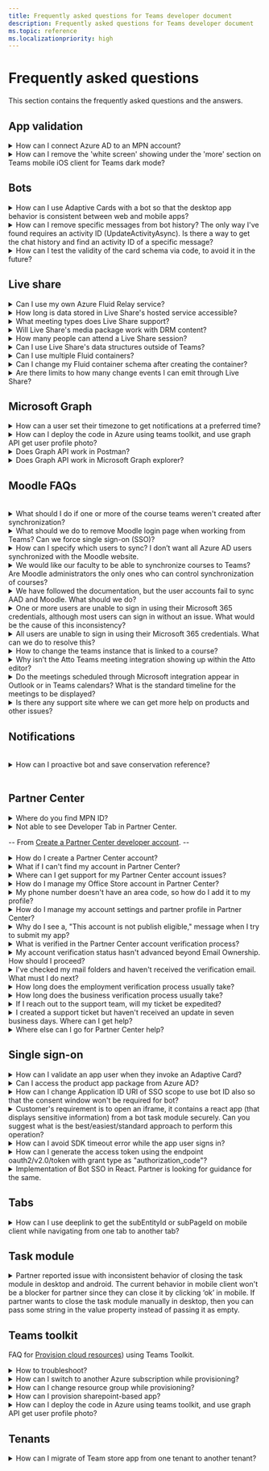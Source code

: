 ```yaml
---
title: Frequently asked questions for Teams developer document
description: Frequently asked questions for Teams developer document
ms.topic: reference
ms.localizationpriority: high
---
```


# Frequently asked questions

This section contains the frequently asked questions and the answers.

## App validation

<details>
<summary>How can I connect Azure AD to an MPN account?</summary>

Question: Publisher Attestation issue - the app needed to be published first (I attached the screenshot when I tried to submit the attestation). Before doing the Publisher Attestation. I think this is most likely to connect the Azure AD to an MPN account.

Solution: Publisher verification overview - Microsoft Entra | Microsoft LearnMark an app as publisher verified - Microsoft Entra | Microsoft Learn
Docs didn't help - had to raise  PC ticket
Resolution-to connect the Azure to MPN settings below developer tab.

Links found:
1. [Update preferred email](/partner-center/partner-center-account-setup.md#update-preferred-email)

1. [Merge your partner account with another partner account](/partner-center/merge-accounts.md)

</details>
<details>
<summary>How can I remove the 'white screen' showing under the 'more' section on Teams mobile iOS client for Teams dark mode?</summary>

Question: Partner reported that the tab menu was showing a white screen under the "more" section on the Teams mobile iOS client and for Teams dark mode. We've reproduced the issue with the provided details and observed that it's a common issue for Teams mobile iOS clients and only for dark mode. So, we've raised a bug request for the same.

Solution: Platform Bug
</details>

## Bots

<details>
<summary>How can I use Adaptive Cards with a bot so that the desktop app behavior is consistent between web and mobile apps?</summary>

Question: The bot isn't supposed to crash when the card is invalid. It can fail to display it, but it shouldn't crash. Also the behavior should be consistent between web and mobile.

Solution: [Work with Universal Actions for Adaptive Cards](task-modules-and-cards/cards/Universal-actions-for-adaptive-cards/Work-with-Universal-Actions-for-Adaptive-Cards.md)

</details>
<details>
<summary>How can I remove specific messages from bot history? The only way I've found requires an activity ID (UpdateActivityAsync). Is there a way to get the chat history and find an activity ID of a specific message?</summary>

Use Delete messages-Bot framework's DeleteActivity method: [Update and delete messages sent from bot](bots/how-to/update-and-delete-bot-messages.md#delete-messages)

</details>
<details>
<summary>How can I test the validity of the card schema via code, to avoid it in the future?</summary>

Provided steps to test/validate adaptive card schema:“Adaptive cards editor(preview)” option from the Teams apps >>Developer portal >> Tools" and asked to refer Schema Explorer | Adaptive Cards.
</details>

## Live share

<details>
<summary>Can I use my own Azure Fluid Relay service?</summary>

Yes! When initializing Live Share, you can define your own `AzureConnectionConfig`. Live Share associates containers you create with meetings, but you'll need to implement the `ITokenProvider` interface to sign tokens for your containers. For example, you can use a provided `AzureFunctionTokenProvider`, which uses an Azure cloud function to request an access token from a server.

While most of you find it beneficial to use our free hosted service, there may still be times where it's beneficial to use your own Azure Fluid Relay service for your Live Share app. Consider using a custom AFR service connection if you:

* Require storage of data in Fluid containers beyond the lifetime of a meeting.
* Transmit sensitive data through the service that requires a custom security policy.
* Develop features through Fluid Framework, for example, `SharedMap`, for your application outside of Teams.

For more information, see [how to guide] // ./teams-live-share-how-to/how-to-custom-azure-fluid-relay.md // or visit the [Azure Fluid Relay documentation // /azure/azure-fluid-relay/ //.
</details>

<details>
<summary>How long is data stored in Live Share's hosted service accessible?</summary>

Any data sent or stored through Fluid containers created by Live Share's hosted Azure Fluid Relay service is accessible for 24 hours. If you want to persist data beyond 24 hours, you can replace our hosted Azure Fluid Relay service with your own. Alternatively, you can use your own storage provider in parallel to Live Share's hosted service.
</details>

<details>
<summary>What meeting types does Live Share support?</summary>

Scheduled meetings, one-on-one calls, group calls, and meet now are supported. Channel meetings aren't yet supported.
</details>

<details>

<summary>Will Live Share's media package work with DRM content?</summary>

No. Teams currently doesn't support encrypted media for tab applications on desktop. Chrome, Edge, and mobile clients are supported. For more information, you can [track the issue here](https://github.com/microsoft/live-share-sdk/issues/14).
</details>

<details>
<summary>How many people can attend a Live Share session?</summary>

Currently, Live Share supports a maximum of 100 attendees per session. If this is something you're interested in, you can [start a discussion here](https://github.com/microsoft/live-share-sdk/discussions).
</details>

<details>
<summary>Can I use Live Share's data structures outside of Teams?</summary>

Currently, Live Share packages require the Teams Client SDK to function properly. Features in `@microsoft/live-share` or `@microsoft/live-share-media` won't work outside Microsoft Teams. If this is something you're interested in, you can [start a discussion here](https://github.com/microsoft/live-share-sdk/discussions).
</details>

<details>
<summary>Can I use multiple Fluid containers?</summary>

Currently, Live Share only supports having one container using our provided Azure Fluid Relay service. However, it's possible to use both a Live Share container and a container created by your own Azure Fluid Relay instance.
</details>

<details>
<summary>Can I change my Fluid container schema after creating the container?</summary>

Currently, Live Share doesn't support adding new `initialObjects` to the Fluid `ContainerSchema` after creating or joining a container. Because Live Share sessions are short-lived, this is most commonly an issue during development after adding new features to your app.

> [!NOTE]
> If you are using the `dynamicObjectTypes` property in the `ContainerSchema`, you can add new types at any point. If you later remove types from the schema, existing DDS instances of those types will gracefully fail.

To fix errors resulting from changes to `initialObjects` when testing locally in your browser, remove the hashed container ID from your URL and reload the page. If you're testing in a Teams meeting, start a new meeting and try again.

If you plan to update your app with new `SharedObject` or `LiveObject` instances frequently, you should consider how you deploy new schema changes to production. While the actual risk is relatively low and short lasting, there may be active sessions at the time you roll out the change. Existing users in the session shouldn't be impacted, but users joining that session after you deployed a breaking change may have issues connecting to the session. To mitigate this, you may consider some of the following solutions:

* Deploy schema changes for your web application outside of normal business hours.
* Use `dynamicObjectTypes` for any changes made to your schema, rather than changing `initialObjects`.

> [!NOTE]
> Live Share does not currently support versioning your `ContainerSchema`, nor does it have any APIs dedicated to migrations.
</details>

<details>
<summary>Are there limits to how many change events I can emit through Live Share?</summary>

While Live Share is in Preview, any limit to events emitted through Live Share isn't enforced. For optimal performance, you must debounce changes emitted through `SharedObject` or `LiveObject` instances to one message per 50 milliseconds or more. This is especially important when sending changes based on mouse or touch coordinates, such as when synchronizing cursor positions, inking, and dragging objects around a page.
</details>

## Microsoft Graph

<details>
<summary>How can a user set their timezone to get notifications at a preferred time?</summary>

Question: We're wondering when the user sets the preferred time to get a notification, can we also get their timezone automatically? Any function may be in graph API where we can get the user's location?

<br>
Solution:
You can use the following Graph API [Get user mailbox settings](/graph/api/user-get-mailboxsettings.md#permissions).

Microsoft Docs to get the user’s time zone as follows:
• GET /me/mailboxSettings/timeZone
• GET /users/{id|userPrincipalName}/mailboxSettings/timeZone

</details>
<details>
<summary>How can I deploy the code in Azure using teams toolkit, and use graph API get user profile photo?</summary>

Question: Customer was looking for support to deploy the code in Azure using teams toolkit, also asked few queries related to graph api get user profile photo.
<br>
Solution: Shared references to deploy the code using toolkit: Create a new Teams app using Teams 

Toolkit - Teams | Microsoft Docs
TeamsFx Command Line Interface - Teams | Microsoft Docs

Also, provided guidance how they can call Graph API get user profile photo.

</details>

<details>
<summary>Does Graph API work in Postman?</summary>
<br>
You can use the Microsoft Graph Postman collection with Microsoft Graph APIs.

For more information, see [Use Postman with the Microsoft Graph API](/graph/use-postman).
</details>
<details>
<summary>Does Graph API work in Microsoft Graph explorer?</summary>
<br>
Yes, Graph API works in Microsoft Graph explorer.

For more information, see [Graph explorer](https://developer.microsoft.com/graph/graph-explorer).

</details>

## Moodle FAQs

<br>
<details>
<summary>What should I do if one or more of the course teams weren't created after synchronization?</summary>

Each Moodle course must have at least one faculty and one student matched to a Microsoft 365 AAD UPN account. The team can't be created, if the synchronization doesn't find a match.

Each team course instance must have an owner, and the synchronization sets the faculty as the owner, with assumption that the faculty has Teams license.
<br>
</details>
<details>
<summary>What should we do to remove Moodle login page when working from Teams? Can we force single sign-on (SSO)?</summary>

The users have multiple sign in options from the Moodle login page.

* To sign in exclusively using Microsoft 365 credentials, enable the **Force redirect** configuration settings for the **auth_oidc plugin**. If the service is enabled, user can see the Microsoft sign in page.
* To sign in manually to the Moodle portal see [Moodle](https://moodle.org/login/index.php).
<br>
</details>
<details>
<summary>How can I specify which users to sync? I don’t want all Azure AD users synchronized with the Moodle website. </summary>

Use the **User Creation Restriction** option to specify the users by synchronizing the configuration options of the **local_o365** plugin. The dropdown menu to the left of the **filter** offers options such as Country, Company Name, and Language.

> [!TIP]
> Create a dynamic Microsoft 365 group to enable the **filter** option with multiple profile properties.

The following image shows user creation restrictions options:

:::image type="content" source="assets/images/MoodleInstructions/faq-2.png" alt-text="sync":::

:::image type="content" source="assets/images/MoodleInstructions/faq-3.png" alt-text="Azure ad":::

<br>
</details>
<details>
<summary>We would like our faculty to be able to synchronize courses to Teams? Are Moodle administrators the only ones who can control synchronization of courses?</summary>

By default only Moodle administrators can configure synchronization. The team owner can control if a course is synchronized to Teams and **Allow configure course sync in course** is enabled. In this case, the team owner is the faculty. The block displays the configuration option to individuals with the appropriate owner permissions.

<!-- For more information, see Microsoft 365 block within the Moodle course interface. -->

The following image shows the option **Allow configure course sync in course**:

:::image type="content" source="assets/images/MoodleInstructions/faq-4.png" alt-text="admin":::

The following image shows synchronization of courses:

:::image type="content" source="assets/images/MoodleInstructions/faq-5.png" alt-text="synchronization":::

<br>
</details>
<details>
<summary>We have followed the documentation, but the user accounts fail to sync AAD and Moodle. What should we do?</summary>

The issue can be resolved before users perform the **Delta token clean up** as a final troubleshooting step.

The following table provides the actions and dependencies to be performed and checked:

| Dependency | Action | Reference|
|-------|------------|----------|
| Stable version| Verify that the version of Moodle is listed as a **stable**.| For more information, see [Version support](https://docs.moodle.org/dev/Releases#Version_support).|
|Permissions| Verify that the Azure application has the necessary permissions to run the synchronization.| For more information, see [Microsoft permissions](https://docs.moodle.org/311/en/Microsoft_365#Permissions).|
| Full sync| Verify that **Perform a full sync each run** is enabled, and review the **Task Logs** for **Sync users with Azure AD**.| For more information, see [Enable full sync](https://docs.moodle.org/311/en/local_o365)</br>For more information, see [Check task logs](https://docs.moodle.org/311/en/local_o365#Sync_users_with_Azure_AD). |
|Token refresh|Clean the **User sync delta token** in the local_o365 plugin.| For more information, see, [Token refresh](https://docs.moodle.org/38/en/Office365).|

<!-- |Token refresh|Clean the **User sync delta token** in the local_o365 plugin| {moodle_url}\local_o365\acp.php?Mode=maintenance_cleandeltatoken| -->
<br>
</details>
<details>
<summary>One or more users are unable to sign in using their Microsoft 365 credentials, although most users can sign in without an issue. What would be the cause of this inconsistency?</summary>

The reason for inconsistencies with users being able unable to sign using their Microsoft 365 credentials can be related to the user mapping operation during synchronization. To resolve the issue, perform the following steps:

* Check if the Moodle user authentication type is **OpenID**.
* Check if the Moodle **User Name** matches the AAD username.
* Clean up the **Token Issue** and retry.
* Check if the users have **Permissions** to access the Azure application.

<br>
</details>
<details>
<summary>All users are unable to sign in using their Microsoft 365 credentials. What can we do to resolve this?</summary>

Users who were unable to sign in at the start need to report the issue and verify that the application **Client secret** hasn't expired.

The following image shows the error message received when user sign using their Microsoft 365 credentials:

:::image type="content" source="assets/images/MoodleInstructions/faq-6.png" alt-text="report issue":::

The following image shows the error in Azure portal:

:::image type="content" source="assets/images/MoodleInstructions/faq-7.png" alt-text="Azure portal":::

If the **Client secret** has expired, then user needs to generate a new **Client secret**, and update the configuration found on page. Users can sign in again after the **Client secret** has been updated, which can take up to 24 hours to re-provision.

<br>
</details>
<details>
<summary>How to change the teams instance that is linked to a course?</summary>

Administrators can change the teams instance associated with a course through the **Manage Teams Connections** page. Select **Connect** next to the course to be changed and select teams instance. If you use course reset to archive a team, you can link it back to the previous team.

The following image shows the teams instance:

:::image type="content" source="assets/images/MoodleInstructions/faq-8.png" alt-text="teams instance":::

<br>
</details>
<details>
<summary>Why isn’t the Atto Teams meeting integration showing up within the Atto editor?</summary>

The user can face Atto Teams meeting issue if the icon reference is missing in the **Toolbar config**, which displays the Teams icon within the Atto editor. User needs to add Teams meeting icon to the right of the links icon using the following steps:

* Install the plugin.
* Update **Toolbar config** with **teams meeting**.

The following images show Toolbar icon after Toolbar configuration adjustment:

:::image type="content" source="assets/images/MoodleInstructions/faq-9.png" alt-text="tool bar":::

:::image type="content" source="assets/images/MoodleInstructions/faq-10.png" alt-text="links icon":::

For more information on editing Atto toolbar, see:

* [Atto editor-ModdleDocs] // https://docs.moodle.org/311/en/Atto_editor //
* [Atto editor-Icon mapping] // https://docs.moodle.org/311/en/Atto_editor#:~:text=in%20the%20editor.-,Atto%20editor%20toolbar,-Atto%20Row%201 //
<br>
</details>
<details>
<summary>Do the meetings scheduled through Microsoft integration appear in Outlook or in Teams calendars? What is the standard timeline for the meetings to be displayed?</summary>

The meetings scheduled through the app don't appear in the scheduler’s Outlook or Teams calendar as they're similar to Channel Meetings. All the members in the course channel can attend the meeting directly from the embedded channel link. For more information, see [Channel meetings](https://www.knowledgewave.com/blog/benefits-of-channel-meetings-in-microsoft-teams).

However, you can access the invite and manually add participant names to the **Required** or **Optional** fields of the meeting invitation to display the remote meeting on their calendars. The standard timelines are based on the date the user specifies when the meeting is created. For more information, see [Limits and specifications for Teams](/microsoftteams/limits-specifications-teams).

<br>
</details>
<details>
<summary>Is there any support site where we can get more help on products and other issues?</summary>

For support and help on the product and services issues or developer community help see, [Support and Feedback](/microsoftteams/platform/feedback.md).

</details>

## Notifications

<br>
<details>
<summary>How can I proactive bot and save conservation reference?</summary>

Question: Notification Instability
<br>
Solution: It's recommended that you save conversation references to database and use the same for building conversation object to send proactive message.

</details>

<br>

## Partner Center

<details>
<summary>Where do you find MPN ID?</summary>

<br>
You need to fetch PC ID.

</details>

<details>
<summary>Not able to see Developer Tab in Partner Center.</summary>

<br>

// Raise a PC Ticket //

</details>

-- From [Create a Partner Center developer account](concepts/deploy-and-publish/appsource/prepare/create-partner-center-dev-account.md). --


<details>

<summary>How do I create a Partner Center account?</summary>

You can create a Partner Center account one of the following ways:

* If you're new to Partner Center and don't have a Microsoft Network Account, [create an account using the Partner Center enrollment page](/office/dev/store/open-a-developer-account#create-an-account-using-the-partner-center-enrollment-page).
* If you're already enrolled in the Microsoft Partner Network, [create an account directly from Partner Center using existing Microsoft Partner Center enrollments](/office/dev/store/open-a-developer-account#create-an-account-using-an-existing-partner-center-enrollment).

</details>

<details>

<summary>What if I can't find my account in Partner Center?</summary>

Open a [Partner Center support ticket](https://partner.microsoft.com/support/v2/?stage=1) and select the following:

| Menu | Option |
| -------   | -------  |
|Category| Commercial Marketplace|
| Topic | General Marketplace Help and How-to questions |
| Subtopic| Office add-in |

</details>

<details>

<summary>Where can I get support for my Partner Center account issues?</summary>

Visit the [publishers support page](https://aka.ms/marketplacepublishersupport) to search for your issue. If the guidance isn't helpful, create a [Partner Center support ticket](/azure/marketplace/partner-center-portal/support#how-to-open-a-support-ticket).

</details>

<details>

<summary>How do I manage my Office Store account in Partner Center?</summary>

See [manage your account through Partner Center](/office/dev/store/manage-account-settings-and-profile) for information.

</details>

<details>

<summary>My phone number doesn't have an area code, so how do I add it to my profile?</summary>

The phone number has three parts: country code, area code, and telephone number. If your phone number doesn't include an area code, leave the second box empty and complete the third box.

</details>

<details>

<summary>How do I manage my account settings and partner profile in Partner Center?</summary>

See [manage account settings and profile info](/windows/uwp/publish/manage-account-settings-and-profile#additional-settings-and-info) for information.

</details>

<details>

<summary>Why do I see a, "This account is not publish eligible," message when I try to submit my app?</summary>

You received this error message because your [account verification status](/partner-center/verification-responses) is pending. Check your status in the Partner Center [dashboard](https://partner.microsoft.com/dashboard). Select the **Settings** gear icon and choose **Developer settings > Account > Account settings**.

![Partner Center verification status](~/assets/images/partner-center-verification-status.png)

</details>

<details>

<summary>What is verified in the Partner Center account verification process?</summary>

There are three verification areas, **Email Ownership**, **Employment**, and **Business**. For more information, see [what is verified and how to respond](/partner-center/verification-responses#what-is-verified-and-how-to-respond).

If you're the primary contact, global admin, or account admin, you can monitor verification status and track progress on your profile page.

Once verification process is complete, the status of your enrollment on the profile page changes from *pending* to *authorized*. The primary contact then receives an email from Microsoft within a few business days.

</details>

<details>

<summary>My account verification status hasn't advanced beyond Email Ownership. How should I proceed?</summary>

During the **Email Ownership** verification process, a verification email is sent to the primary contact. Check your primary contact inbox for an email from **maccount@microsoft.com** with the subject line **Action needed: Verify your email account with Microsoft** and complete the email verification process. The verification email is sent to the address listed on your Partner Center account settings.

Remember the following about the email verification process:

* The email verification link is only valid for seven days.
* You can request to resend the email by visiting your partner profile page and selecting the **Resend verification email** link.
* To ensure you receive the email, safe-list **microsoft.com** as a secure domain and check your junk email folders.

</details>

<details>

<summary>I've checked my mail folders and haven't received the verification email. What must I do next?</summary>

Try the following:

* Check your junk or spam folder.
* Clear the browser cache, go to your Partner Center account dashboard, and select **Resend verification email**.
* Try accessing the **Resend verification email** link from a different browser.
* Work with your IT department to ensure that the verification emails are not blocked by your email server.
* Adjust your server's spam filter to allow or safe-list all emails from **maccount@microsoft.com**.

</details>

<details>

<summary>How long does the employment verification process usually take?</summary>

If all the submitted details are correct, the employment verification process takes about two hours to complete.

</details>

<details>

<summary>How long does the business verification process usually take?</summary>

If all the required documents are submitted, business verification takes one to two business days to complete.

</details>

<details>

<summary>If I reach out to the support team, will my ticket be expedited?</summary>

Support tickets get resolved in a week. Check for updates sent to the email you provided when creating the support ticket.

</details>

<details>

<summary>I created a support ticket but haven't received an update in seven business days. Where can I get help?</summary>

Send an email to <a href="mailto:teamsubm@microsoft.com">teamsubm@microsoft.com</a> with the following details:

* **Subject Line**: Partner Center Account Issue for *your app name*.
* **Email body**:
  * Support ticket number.
  * Your seller ID.
  * A screenshot of the issue (if possible).

</details>

<details>

<summary>Where else can I go for Partner Center help?</summary>

The following resources can also assist:

* [Microsoft 365 app submission FAQ](/office/dev/store/appsource-submission-faq).
* [Commercial marketplace documentation](/azure/marketplace/).

</details>

## Single sign-on

<details>
<summary>How can I validate an app user when they invoke an Adaptive Card? </summary>

Question: Partner asked few queries on SSO login flow and a way to redirect the user to auth from invoking an adaptive card. Also Partner needs a way to access the PROD app package and resources from Azure since they lost access to prod subscription.
<br>
Solution: You can open the authentication page in the task module when user selects the button.

You can use the [code sample](https://github.com/microsoft/BotBuilder-Samples/blob/main/samples/python/54.teams-task-module/bots/teams_task_module_bot.py#L70) for opening the task module on button click. You can replace the taskInfo.url with your auth page.

</details>

<details>
<summary>Can I access the product app package from Azure AD?</summary>

// Solution needed //

</details>

<details>
<summary>How can I change Application ID URI of SSO scope to use bot ID also so that the consent window won't be required for bot?</summary>

<br>
For more information, see [Register your app on Azure AD](/bots/how-to/authentication/auth-aad-sso-bots#register-your-app-through-the-azure-ad-portal).

</details>

<details>
<summary>Customer's requirement is to open an iframe, it contains a react app (that displays sensitive information) from a bot task module securely. Can you suggest what is the best/easiest/standard approach to perform this operation?</summary>

<br>

Implement react page with tab SSO and render the content as required. You can open the same tab URL as task module from Bot.
</details>

<details>
<summary>How can I avoid SDK timeout error while the app user signs in?</summary>

Open sign in simple start page instead of login page directly. Issue resolved by doing the same.

</details>

<details>
<summary>How can I generate the access token using the endpoint oauth2/v2.0/token with grant type as "authorization_code"?</summary>

<br>
Question: As we discussed with Azure AD team for the issue generating MS access token using (v2.0 endpoint), based on the event shared (Correlation ID 73454783-f0c5-4d48-9f8a-3ea6b5bd06f3 | 2022-09-19 06:48:00Z), the issue seems to reside on the scopes encoding, that is, the scopes were encoded twice. </summary>

<br>
Solution: Configure the application you're using to only execute HTML encoding of the scopes once, so the scopes can be correctly sent and evaluated by Azure AD.

Links found: none for encoding scope for only HTML

</details>

<details>
<summary>Implementation of Bot SSO in React. Partner is looking for guidance for the same.</summary>
<br>
Code sample has been shared is in .NET or Node js.

</details>

## Tabs

<details>
<summary>How can I use deeplink to get the subEntityId or subPageId on mobile client while navigating from one tab to another tab?</summary>

Question: Customer was facing issue with deeplink to get the subEntityId or subPageId on mobile client while navigating from one tab to another tab.
<br>
Solution: Upgrade the Teams JavaScript client SDK to (@microsoft/teams-js": "^2.0.0").

</details>

## Task module

<details>
<summary>Partner reported issue with inconsistent behavior of closing the task module in desktop and android. The current behavior in mobile client won't be a blocker for partner since they can close it by clicking ‘ok’ in mobile. If partner wants to close the task module manually in desktop, then you can pass some string in the value property instead of passing it as empty.</summary>

<br>
No resolution required from the docs (Platform bug).

</details>

## Teams toolkit

FAQ for [Provision cloud resources](toolkit/provision.md)) using Teams Toolkit.
<br>

<details>

<summary>How to troubleshoot?</summary>

If you get errors with Teams Toolkit in Visual Studio Code, you can select **Get Help** on the error notification to go to the related document. If you're using TeamsFx CLI, there will be a hyperlink at the end of error message that points to the help doc. You can also view [provision help doc](https://aka.ms/teamsfx-arm-help) directly.

</details>

<details>

<summary>How can I switch to another Azure subscription while provisioning?</summary>

1. Switch subscription in current account or log out and select a new subscription.
2. If you have already provisioned current environment, you need to create a new environment and perform provision because ARM doesn't support moving resources.
3. If you didn't provision current environment, you can trigger provision directly.

</details>

<details>

<summary>How can I change resource group while provisioning?</summary>

Before provision, the tool asks you if you want to create a new resource group or use an existing one. You can provide a new resource group name or choose an existing one in this step.

</details>

<details>

<summary>How can I provision sharepoint-based app?</summary>

You can follow [provision SharePoint-based app](/microsoftteams/platform/sbs-gs-spfx?tabs=vscode%2Cviscode&tutorial-step=4).

> [!NOTE]
> Currently, the building Teams app with sharepoint framework with Teams Toolkit doesn't have direct integration with Azure, the contents in the doc doesn't apply to SPFx based apps.

<br>

</details>

<details>
<summary>How can I deploy the code in Azure using teams toolkit, and use graph API get user profile photo?</summary>

Question: Customer was looking for support to deploy the code in Azure using teams toolkit, also asked few queries related to graph api get user profile photo.

<br>
Solution: Shared references to deploy the code using toolkit: Create a new Teams app using Teams Toolkit - Teams | Microsoft Docs
TeamsFx Command Line Interface - Teams | Microsoft Docs
Also, provided guidance how they can call Graph API get user profile photo.

</details>

## Tenants

<details>
<summary>How can I migrate of Team store app from one tenant to another tenant?</summary>
<br>
Teams doesn't support that capability as yet.
</details>
